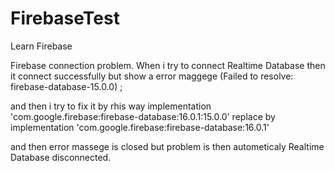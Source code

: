 # FirebaseTest
Learn Firebase

Firebase connection problem.
When i try to connect Realtime Database
  then it connect successfully but show a error maggege (Failed to resolve: firebase-database-15.0.0) ; 
  
 and then i try to fix it by rhis way
 implementation 'com.google.firebase:firebase-database:16.0.1:15.0.0'
 replace by
 implementation 'com.google.firebase:firebase-database:16.0.1'
 
 and then error massege is closed but problem is then autometicaly Realtime Database disconnected.
